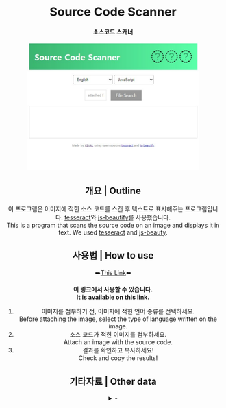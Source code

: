 <div align="center">

# Source Code Scanner
**소스코드 스캐너**<br>

<div>
  <img src="main.svg" width="400px" height="auto">
</div>

## 개요 | Outline

이 프로그램은 이미지에 적힌 소스 코드를 스캔 후 텍스트로 표시해주는 프로그램입니다. [tesseract](https://github.com/tesseract-ocr/tesseract)와 [js-beautify](https://github.com/beautifier/js-beautify)를 사용했습니다.<br>
This is a program that scans the source code on an image and displays it in text. We used [tesseract](https://github.com/tesseract-ocr/tesseract) and [js-beauty](https://github.com/beautifier/js-beautify).

## 사용법 | How to use

➡️[This Link](https://kevalsil.com/source-code-scanner/)⬅️

**이 링크에서 사용할 수 있습니다.**<br>
**It is available on this link.**

1. 이미지를 첨부하기 전, 이미지에 적힌 언어 종류를 선택하세요.<br>Before attaching the image, select the type of language written on the image.
2. 소스 코드가 적힌 이미지를 첨부하세요.<br>Attach an image with the source code.
3. 결과를 확인하고 복사하세요!<br>Check and copy the results!

## 기타자료 | Other data

<details close>
  <summary>-</summary>
  -
</details>

</div>
